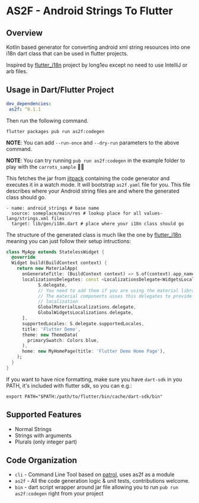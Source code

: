 # AS2F - Android Strings To Flutter

## Overview

Kotlin based generator for converting android xml string resources into one i18n dart class that can be used in flutter projects.

Inspired by [flutter_i18n](https://github.com/long1eu/flutter_i18n) project by long1eu except no need to use IntelliJ or arb files.

## Usage in Dart/Flutter Project

```yaml
dev_dependencies:
 as2f: ^0.1.1
```

Then run the following command.

```
flutter packages pub run as2f:codegen
```

__NOTE__: You can add `--run-once` and `--dry-run` parameters to the above command.

__NOTE__: You can try running `pub run as2f:codegen` in the example folder to play with the `carrots_sample` 🥕🥕

This fetches the jar from [jitpack](https://jitpack.io/#vishna/as2f) containing the code generator and executes it in a watch mode. It will bootstrap `as2f.yaml` file for you. This file describes where your Android string files are and where the generated class should go.

```
- name: android_strings # base name
  source: someplace/main/res # lookup place for all values-lang/strings.xml files
  target: lib/gen/i18n.dart # place where your i18n class should go
```

The structure of the generated class is much like the one by [flutter_i18n](https://github.com/long1eu/flutter_i18n#usage) meaning you can just follow their setup intructions:

```dart
class MyApp extends StatelessWidget {
  @override
  Widget build(BuildContext context) {
    return new MaterialApp(
      onGenerateTitle: (BuildContext context) => S.of(context).app_name,
      localizationsDelegates: const <LocalizationsDelegate<WidgetsLocalizations>>[
            S.delegate,
            // You need to add them if you are using the material library.
            // The material components usses this delegates to provide default 
            // localization      
            GlobalMaterialLocalizations.delegate,
            GlobalWidgetsLocalizations.delegate,               
      ],
      supportedLocales: S.delegate.supportedLocales,
      title: 'Flutter Demo',
      theme: new ThemeData(
        primarySwatch: Colors.blue,
      ),
      home: new MyHomePage(title: 'Flutter Demo Home Page'),
    );
  }
}
```

If you want to have nice formatting, make sure you have `dart-sdk` in you PATH, it's included with flutter sdk, so you can e.g.:

```
export PATH="$PATH:/path/to/flutter/bin/cache/dart-sdk/bin"
```

## Supported Features

- Normal Strings
- Strings with arguments
- Plurals (only integer part)

## Code Organization

- `cli` - Command Line Tool based on [patrol](https://github.com/vishna/patrol), uses as2f as a module
- `as2f` - All the code generation logic & unit tests, contributions welcome.
- `bin` - dart script wrapper around jar file allowing you to run `pub run as2f:codegen` right from your project